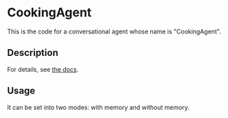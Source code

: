 # CookingAgent
This is the code for a conversational agent whose name is "CookingAgent".

## Description
For details, see [the docs](https://docs.google.com/document/d/1DYfsCOO14LMMWxOYNLEviswzTVBfzeLknPK9E_Ao568/edit). 

## Usage
It can be set into two modes: with memory and without memory.